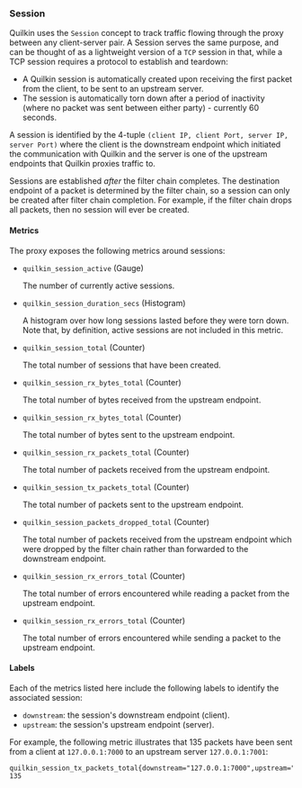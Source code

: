 ### Session

Quilkin uses the `Session` concept to track traffic flowing through the proxy between any client-server pair. A Session serves the same purpose, and can be thought of as a lightweight version of a `TCP` session in that, while a TCP session requires a protocol to establish and teardown:

- A Quilkin session is automatically created upon receiving the first packet from the client, to be sent to an upstream server.
- The session is automatically torn down after a period of inactivity (where no packet was sent between either party) - currently 60 seconds.

A session is identified by the 4-tuple `(client IP, client Port, server IP, server Port)` where the client is the downstream endpoint which initiated the communication with Quilkin and the server is one of the upstream endpoints that Quilkin proxies traffic to.

Sessions are established *after* the filter chain completes. The destination endpoint of a packet is determined by the filter chain, so a session can only be created after filter chain completion. For example, if the filter chain drops all packets, then no session will ever be created.

#### Metrics

The proxy exposes the following metrics around sessions:

- `quilkin_session_active` (Gauge)

  The number of currently active sessions.

- `quilkin_session_duration_secs` (Histogram)

  A histogram over how long sessions lasted before they were torn down. Note that, by definition, active sessions are not included in this metric.

- `quilkin_session_total` (Counter)

  The total number of sessions that have been created.

- `quilkin_session_rx_bytes_total` (Counter)

  The total number of bytes received from the upstream endpoint.

- `quilkin_session_rx_bytes_total` (Counter)

  The total number of bytes sent to the upstream endpoint.

- `quilkin_session_rx_packets_total` (Counter)

  The total number of packets received from the upstream endpoint.

- `quilkin_session_tx_packets_total` (Counter)

  The total number of packets sent to the upstream endpoint.

- `quilkin_session_packets_dropped_total` (Counter)

  The total number of packets received from the upstream endpoint which were dropped by the filter chain rather than forwarded to the downstream endpoint.

- `quilkin_session_rx_errors_total` (Counter)

  The total number of errors encountered while reading a packet from the upstream endpoint.

- `quilkin_session_rx_errors_total` (Counter)

  The total number of errors encountered while sending a packet to the upstream endpoint.

#### Labels

Each of the metrics listed here include the following labels to identify the associated session:

- `downstream`: the session's downstream endpoint (client).
- `upstream`: the session's upstream endpoint (server).

For example, the following metric illustrates that 135 packets have been sent from a client at `127.0.0.1:7000` to an upstream server `127.0.0.1:7001`:

```
quilkin_session_tx_packets_total{downstream="127.0.0.1:7000",upstream="127.0.0.1:7001"} 135
```

